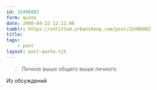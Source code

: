 ```yaml
---
id: 32496882
form: quote
date: 2008-04-22 12:11:48
tumblr: https://untitled.urbansheep.com/post/32496882
title: 
tags:
    - post
layout: post-quote.njk
---
```


<blockquote>
Личное выше общего выше личного.
</blockquote>

Из обсуждений

